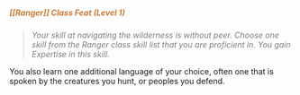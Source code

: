 ##### *<span style="color:rgb(203, 123, 55)">[[Ranger]] Class Feat (Level 1)</span>*

> *<span style="color:rgb(125, 125, 125)">Your skill at navigating the wilderness is without peer. Choose one skill from the Ranger class skill list that you are proficient in. You gain Expertise in this skill.</span>*

You also learn one additional language of your choice, often one that is spoken by the creatures you hunt, or peoples you defend.